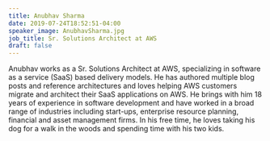 ```yaml
---
title: Anubhav Sharma
date: 2019-07-24T18:52:51-04:00
speaker_image: AnubhavSharma.jpg
job_title: Sr. Solutions Architect at AWS
draft: false
---
```


Anubhav works as a Sr. Solutions Architect at AWS, specializing in software as a service (SaaS) based delivery models. He has authored multiple blog posts and reference architectures and loves helping AWS customers migrate and architect their SaaS applications on AWS. He brings with him 18 years of experience in software development and have worked in a broad range of industries including start-ups, enterprise resource planning, financial and asset management firms. In his free time, he loves taking his dog for a walk in the woods and spending time with his two kids.
